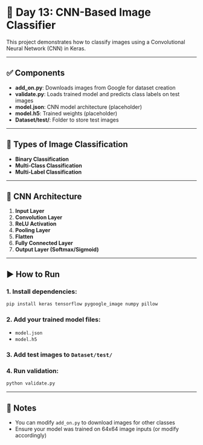 # 🧠 Day 13: CNN-Based Image Classifier

This project demonstrates how to classify images using a Convolutional Neural Network (CNN) in Keras.

---

## ✅ Components

- **add_on.py**: Downloads images from Google for dataset creation
- **validate.py**: Loads trained model and predicts class labels on test images
- **model.json**: CNN model architecture (placeholder)
- **model.h5**: Trained weights (placeholder)
- **Dataset/test/**: Folder to store test images

---

## 🧪 Types of Image Classification

- **Binary Classification**
- **Multi-Class Classification**
- **Multi-Label Classification**

---

## 🧱 CNN Architecture

1. **Input Layer**
2. **Convolution Layer**
3. **ReLU Activation**
4. **Pooling Layer**
5. **Flatten**
6. **Fully Connected Layer**
7. **Output Layer (Softmax/Sigmoid)**

---

## ▶️ How to Run

### 1. Install dependencies:

```bash
pip install keras tensorflow pygoogle_image numpy pillow
```

### 2. Add your trained model files:

- `model.json`
- `model.h5`

### 3. Add test images to `Dataset/test/`

### 4. Run validation:

```bash
python validate.py
```

---

## 📌 Notes

- You can modify `add_on.py` to download images for other classes
- Ensure your model was trained on 64x64 image inputs (or modify accordingly)
